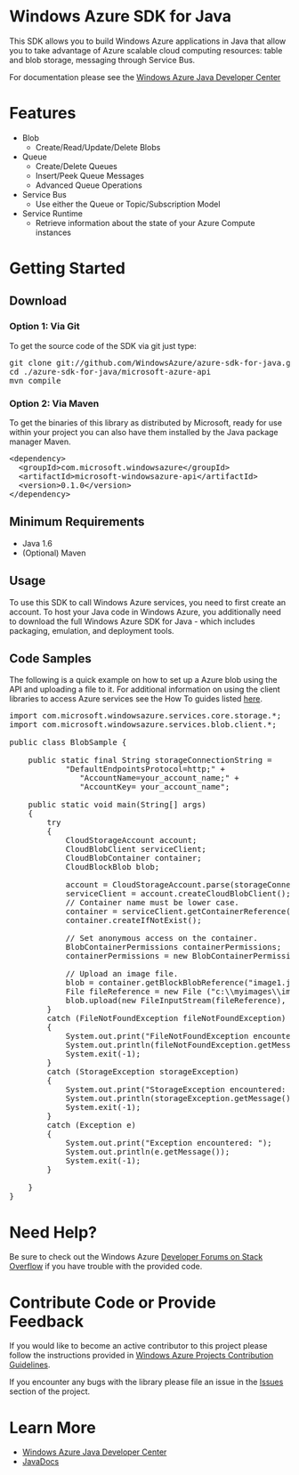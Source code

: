 <h1>Windows Azure SDK for Java</h1>
<p>This SDK allows you to build Windows Azure applications in  Java that allow
you to take advantage of Azure scalable cloud computing resources: table and blob
storage, messaging through Service Bus.</p>

<p>For documentation please see the <a href="http://www.windowsazure.com/en-us/develop/java/">
Windows Azure Java Developer Center</a></p>

<h1>Features</h1>
<ul>
<li>Blob
<ul>
<li>Create/Read/Update/Delete Blobs</li>
</ul></li>
<li>Queue
<ul>
<li>Create/Delete Queues</li>
<li>Insert/Peek Queue Messages</li>
<li>Advanced Queue Operations</li>
</ul></li>
<li>Service Bus
<ul>
<li>Use either the Queue or Topic/Subscription Model</li>
</ul></li>
<li>Service Runtime
<ul>
<li>Retrieve information about the state of your Azure Compute instances</li>
</ul></li>
</ul>

<h1>Getting Started</h1>
<h2>Download</h2>
<h3>Option 1: Via Git</h3>
<p>To get the source code of the SDK via git just type:<br/>
<pre>git clone git://github.com/WindowsAzure/azure-sdk-for-java.git
cd ./azure-sdk-for-java/microsoft-azure-api
mvn compile</pre>

<h3>Option 2: Via Maven</h3>
<p>To get the binaries of this library as distributed by Microsoft, ready for use
within your project you can also have them installed by the Java package manager Maven.<br/>
<pre>&lt;dependency&gt;
  &lt;groupId&gt;com.microsoft.windowsazure&lt;/groupId&gt;
  &lt;artifactId&gt;microsoft-windowsazure-api&lt;/artifactId&gt;
  &lt;version&gt;0.1.0&lt;/version&gt;
&lt;/dependency&gt;</pre></p>

<h2>Minimum Requirements</h2>
<ul>
<li>Java 1.6</li>
<li>(Optional) Maven</li>
</ul>

<h2>Usage</h2>
<p>To use this SDK to call Windows Azure services, you need to first create an
account.  To host your Java code in Windows Azure, you additionally need to download
the full Windows Azure SDK for Java - which includes packaging, emulation, and
deployment tools.</p>

<h2>Code Samples</h2>
<p>The following is a quick example on how to set up a Azure blob using the API
and uploading a file to it.  For additional information on using the client libraries to access Azure services see the How To guides listed <a href="http://www.windowsazure.com/en-us/develop/java/">
here</a>.<br/>

<pre>import com.microsoft.windowsazure.services.core.storage.*;
import com.microsoft.windowsazure.services.blob.client.*;

public class BlobSample {

    public static final String storageConnectionString = 
            "DefaultEndpointsProtocol=http;" + 
               "AccountName=your_account_name;" + 
               "AccountKey= your_account_name"; 

    public static void main(String[] args) 
    {
        try
        {
            CloudStorageAccount account;
            CloudBlobClient serviceClient;
            CloudBlobContainer container;
            CloudBlockBlob blob;
            
            account = CloudStorageAccount.parse(storageConnectionString);
            serviceClient = account.createCloudBlobClient();
            // Container name must be lower case.
            container = serviceClient.getContainerReference("blobsample");
            container.createIfNotExist();
            
            // Set anonymous access on the container.
            BlobContainerPermissions containerPermissions;
            containerPermissions = new BlobContainerPermissions();

            // Upload an image file.
            blob = container.getBlockBlobReference("image1.jpg");
            File fileReference = new File ("c:\\myimages\\image1.jpg");
            blob.upload(new FileInputStream(fileReference), fileReference.length());
        }
        catch (FileNotFoundException fileNotFoundException)
        {
            System.out.print("FileNotFoundException encountered: ");
            System.out.println(fileNotFoundException.getMessage());
            System.exit(-1);
        }
        catch (StorageException storageException)
        {
            System.out.print("StorageException encountered: ");
            System.out.println(storageException.getMessage());
            System.exit(-1);
        }
        catch (Exception e)
        {
            System.out.print("Exception encountered: ");
            System.out.println(e.getMessage());
            System.exit(-1);
        }
        
    }
}
</pre></p>

<h1>Need Help?</h1>
<p>Be sure to check out the Windows Azure <a href="http://go.microsoft.com/fwlink/?LinkId=234489">
Developer Forums on Stack Overflow</a> if you have trouble with the provided code.</p>

<h1>Contribute Code or Provide Feedback</h1>
<p>If you would like to become an active contributor to this project please follow the instructions provided in <a href="http://windowsazure.github.com/guidelines.html">Windows Azure Projects Contribution Guidelines</a>.</p>
<p>If you encounter any bugs with the library please file an issue in the <a href="https://github.com/WindowsAzure/azure-sdk-for-java/issues">Issues</a> section of the project.</p>

<h1>Learn More</h1>
<ul>
    <li><a href="http://www.windowsazure.com/en-us/develop/java/">Windows Azure Java
    Developer Center</a></li>
    <li><a href="http://dl.windowsazure.com/javadoc/">
    JavaDocs</a></li>
</ul>

